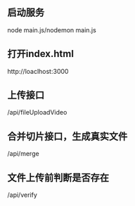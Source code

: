 ## 启动服务

node main.js/nodemon main.js



## 打开index.html

http://loaclhost:3000



## 上传接口

/api/fileUploadVideo

## 合并切片接口，生成真实文件

/api/merge

## 文件上传前判断是否存在

/api/verify
